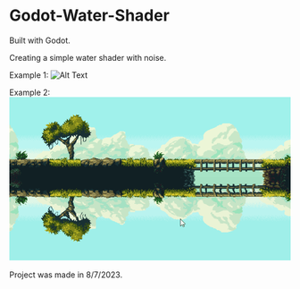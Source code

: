 # Godot-Water-Shader

Built with Godot.

Creating a simple water shader with noise.

Example 1:
![Alt Text](Showcase.gif)

Example 2:
![Alt Text](Showcase2.gif)

Project was made in 8/7/2023.
